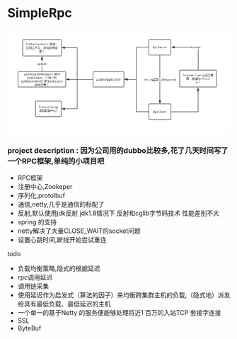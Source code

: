 # SimpleRpc

![项目结构](https://github.com/Anychnn/SimpleRpc/blob/master/img/SimpleRpc%E9%A1%B9%E7%9B%AE%E7%BB%93%E6%9E%84.jpg)

### project description : 因为公司用的dubbo比较多,花了几天时间写了一个RPC框架,单纯的小项目吧

- RPC框架
- 注册中心,Zookeper
- 序列化,protolbuf
- 通信,netty,几乎是通信的标配了
- 反射,默认使用jdk反射 jdk1.8情况下 反射和cglib字节码技术 性能差别不大
- spring 的支持
- netty解决了大量CLOSE_WAIT的socket问题
- 设置心跳时间,断线开始尝试重连

todo
- 负载均衡策略,隐式的根据延迟
- rpc调用延迟
- 调用链采集
- 使用延迟作为启发式（算法的因子）来均衡跨集群主机的负载,（隐式地）派发给具有最低负载、最低延迟的主机
- 一个单一的基于Netty 的服务便能够处理将近1 百万的入站TCP 套接字连接
- SSL
- ByteBuf
